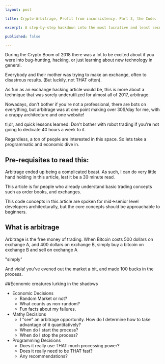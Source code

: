 ```yaml
---
layout: post

title: Crypto-Arbitrage, Profit from inconsistency. Part 3, the Code.

excerpt: A step-by-step hackdown into the most lucrative and least secured sites we've ever seen.

published: false

---
```

During the Crypto Boom of 2018 there was a lot to be excited about if you were into bug-hunting, hacking, or just learning about new technology in general.

Everybody and their mother was trying to make an exchange, often to disastrous results. (But luckily, not THAT often).

As fun as an exchange hacking article would be, this is more about a technique that was sorely underutilized for almost all of 2017, arbitrage.

Nowadays, don't bother if you're not a professional, there are bots on everything, but arbitrage was at one point making over 30$/day for me, with a crappy architecture and one website!

tl;dr, and quick lessons learned: Don't bother with robot trading if you're not going to dedicate 40 hours a week to it.

Regardless, a ton of people are interested in this space. So lets take a programmatic and economic dive in.

## Pre-requisites to read this:
Arbitrage ended up being a complicated beast. As such, I can do very little hand holding in this article, lest it be a 30 minute read.

This article is for people who already understand basic trading concepts such as order books, and exchanges.

This code concepts in this article are spoken for mid->senior level developers architecturally, but the core concepts should be approachable to beginners.


## What is arbitrage
Arbitrage is the free money of trading. When Bitcoin costs 500 dollars on exchange A, and 400 dollars on exchange B, simply buy a bitcoin on exchange B and sell on exchange A.

"simply"

And viola! you've evened out the market a bit, and made 100 bucks in the process.

##Economic creatures lurking in the shadows

* Economic Decisions
    * Random Market or not?
    * What counts as non-random?
    * Fun facts about my failures.
* Mathy Decisions
    * I "see" an arbitrage opportunity. How do I determine how to take advantage of it quantitatively?
    * When do I start the process?
    * When do I stop the process?
* Programming Decisions
    * Does it really use THAT much processing power?
    * Does it really need to be THAT fast?
    * Any recommendations?
    